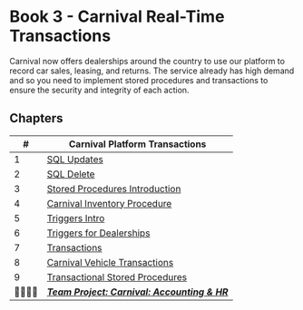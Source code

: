 # Book 3 - Carnival Real-Time Transactions

Carnival now offers dealerships around the country to use our platform to record car sales, leasing, and returns. The service already has high demand and so you need to implement stored procedures and transactions to ensure the security and integrity of each action.

## Chapters

| #  | Carnival Platform Transactions |
|--|--|
| 1 | [SQL Updates](./chapters/SQL_UPDATE.md) |
| 2 | [SQL Delete](./chapters/SQL_DELETE.md) |
| 3 | [Stored Procedures Introduction](./chapters/STORED_PROCEDURES.md) |
| 4 | [Carnival Inventory Procedure](./chapters/INVENTORY_PROC.md) |
| 5 | [Triggers Intro](./chapters/TRIGGERS.md) |
| 6 | [Triggers for Dealerships](./chapters/DEALERSHIP_TRIGGERS.md) |
| 7 | [Transactions](./chapters/TRANSACTIONS.md) |
| 8 | [Carnival Vehicle Transactions](./chapters/VEHICLE_TRANSACTIONS.md) |
| 9 | [Transactional Stored Procedures](./chapters/TRANSACTION_STORED_PROCEFURE.md) |
| 👨‍👨‍👦‍👦 | [**_Team Project: Carnival: Accounting & HR_**](./chapters/CARNIVAL_ACCOUNTING_EMPLOYEES.md) |
